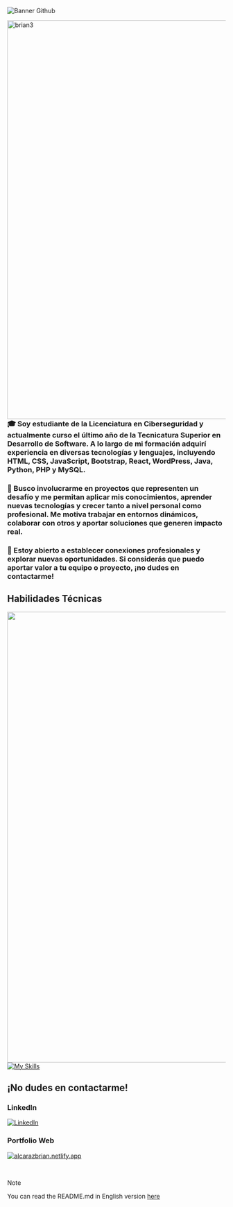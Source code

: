 ![Banner Github](https://github.com/user-attachments/assets/3b4b4ede-1774-4476-a967-67f20bde448a)


<img align="right" src="https://github.com/alcarazbrian/alcarazbrian/assets/88253226/9dbde356-2c87-4234-86cb-9b3378606635" alt="brian3" style="max-width: 100%; height: 23vh;">

<h3 align="left">
🎓 Soy estudiante de la <b>Licenciatura en Ciberseguridad</b> y actualmente curso el último año de la <b>Tecnicatura Superior en Desarrollo de Software</b>. A lo largo de mi formación adquirí experiencia en diversas tecnologías y lenguajes, incluyendo <b>HTML, CSS, JavaScript, Bootstrap, React, WordPress, Java, Python, PHP y MySQL</b>.
</h3>

<h3 align="left">
🚀 Busco involucrarme en proyectos que representen un desafío y me permitan aplicar mis conocimientos, aprender nuevas tecnologías y crecer tanto a nivel personal como profesional. Me motiva trabajar en entornos dinámicos, colaborar con otros y aportar soluciones que generen impacto real.
</h3>

<h3 align="left">
🤝 Estoy abierto a establecer conexiones profesionales y explorar nuevas oportunidades.  
Si considerás que puedo aportar valor a tu equipo o proyecto, ¡no dudes en contactarme!
</h3>



<h2 align="left"> Habilidades Técnicas </h2>
<img align="left" style="max-width: 100%; height: 26vh;" src="https://github.com/alcarazbrian/alcarazbrian/assets/88253226/e24545c1-a942-40db-be07-edb45073a85f">

 [![My Skills](https://skillicons.dev/icons?i=html,css,javascript,nodejs,bootstrap,react,astro,express,wordpress,mongodb,php,mysql,cs,java,python,godot&perline=4)]()<br/>


## ¡No dudes en contactarme!
### LinkedIn
[![LinkedIn](https://img.shields.io/badge/linkedin-%230077B5.svg?style=for-the-badge&logo=linkedin&logoColor=white)](https://www.linkedin.com/in/alcarazbrian/)
### Portfolio Web
[![alcarazbrian.netlify.app](https://img.shields.io/badge/alcarazbrian.netlify.app%20-000000?style=for-the-badge&logoColor=white)](https://alcarazbrian.netlify.app/)

<br/>

> [!NOTE]  
> You can read the README.md in English version [here](https://github.com/alcarazbrian/alcarazbrian/blob/main/README_EN.md)
